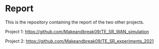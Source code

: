 # Report
This is the repository containing the report of the two other projects.



Project 1: https://github.com/Makeandbreak09/TE_SR_WAN_simulation

Project 2: https://github.com/Makeandbreak09/TE_SR_experiments_2021
